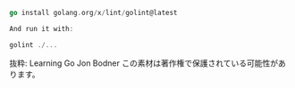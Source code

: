 ```go
go install golang.org/x/lint/golint@latest

And run it with:

golint ./...

```

抜粋:
Learning Go
Jon Bodner
この素材は著作権で保護されている可能性があります。
